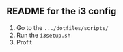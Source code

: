 ## README for the i3 config

1. Go to the `.../dotfiles/scripts/`
2. Run the `i3setup.sh`
3. Profit
